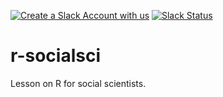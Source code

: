 [![Create a Slack Account with us](https://img.shields.io/badge/Create_Slack_Account-The_Carpentries-071159.svg)](https://swc-slack-invite.herokuapp.com/) 
[![Slack Status](https://img.shields.io/badge/Slack_Channel-dc--socsci--r-E01563.svg)](https://swcarpentry.slack.com/messages/C9X9JDTSR) 


# r-socialsci

Lesson on R for social scientists.
